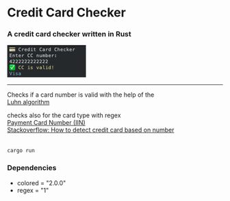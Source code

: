 # Credit Card Checker
### A credit card checker written in Rust  

![alt text](https://github.com/oliverborner/Credit-Card-Checker/blob/main/screenshot.png)

---
Checks if a card number is valid with the help of the  
[Luhn algorithm](https://en.wikipedia.org/wiki/Luhn_algorithm)  

checks also for the card type with regex  
[Payment Card Number (IIN)](https://en.wikipedia.org/wiki/Payment_card_number#Issuer_identification_number_(IIN))  
[Stackoverflow: How to detect credit card based on number](https://stackoverflow.com/questions/72768/how-do-you-detect-credit-card-type-based-on-number)  
<br />


```
cargo run  
```

### Dependencies  
- colored = "2.0.0"  
- regex = "1"  
